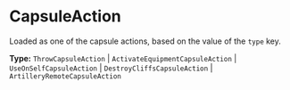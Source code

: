 # CapsuleAction

Loaded as one of the capsule actions, based on the value of the `type` key.

**Type:** `ThrowCapsuleAction` | `ActivateEquipmentCapsuleAction` | `UseOnSelfCapsuleAction` | `DestroyCliffsCapsuleAction` | `ArtilleryRemoteCapsuleAction`

